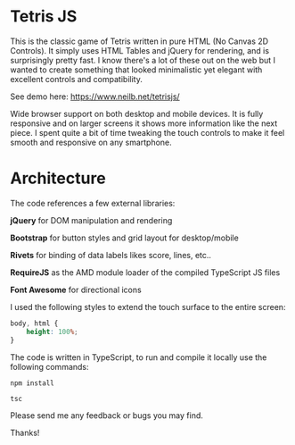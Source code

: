 # Tetris JS
This is the classic game of Tetris written in pure HTML (No Canvas 2D Controls). It simply uses HTML Tables and jQuery for rendering, and is surprisingly pretty fast. I know there's a lot of these out on the web but I wanted to create something that looked minimalistic yet elegant with excellent controls and compatibility.

See demo here: https://www.neilb.net/tetrisjs/

Wide browser support on both desktop and mobile devices. It is fully responsive and on larger screens it shows more information like the next piece. I spent quite a bit of time tweaking the touch controls to make it feel smooth and responsive on any smartphone. 

# Architecture

The code references a few external libraries:

**jQuery** for DOM manipulation and rendering

**Bootstrap** for button styles and grid layout for desktop/mobile

**Rivets** for binding of data labels likes score, lines, etc..

**RequireJS** as the AMD module loader of the compiled TypeScript JS files

**Font Awesome** for directional icons

I used the following styles to extend the touch surface to the entire screen:

```css
body, html {
    height: 100%;
}
```

The code is written in TypeScript, to run and compile it locally use the following commands:

`npm install`

`tsc`

Please send me any feedback or bugs you may find.

Thanks!